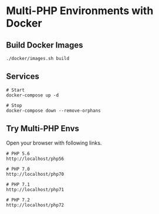 # Multi-PHP Environments with Docker



## Build Docker Images

~~~
./docker/images.sh build
~~~

## Services

~~~
# Start
docker-compose up -d

# Stop
docker-compose down --remove-orphans
~~~

## Try Multi-PHP Envs

Open your browser with following links.

~~~
# PHP 5.6
http://localhost/php56

# PHP 7.0
http://localhost/php70

# PHP 7.1
http://localhost/php71

# PHP 7.2
http://localhost/php72
~~~
